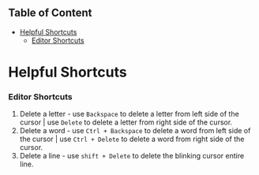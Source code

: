## Table of Content

- [Helpful Shortcuts](#helpful-shortcuts)
    - [Editor Shortcuts](#editor-shortcuts)

# Helpful Shortcuts

### Editor Shortcuts

1. Delete a letter - use ```Backspace``` to delete a letter from left side of the cursor | use ```Delete``` to delete a letter from right side of the cursor.
2. Delete a word - use ```Ctrl + Backspace``` to delete a word from left side of the cursor | use ```Ctrl + Delete``` to delete a word from right side of the cursor.
3. Delete a line - use ```shift + Delete``` to delete the blinking cursor entire line.
